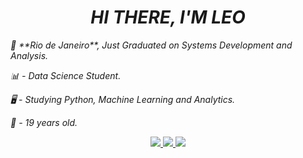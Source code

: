 <h1 align="center"> <i> <strong> HI THERE, I'M LEO </h1> </strong> </i>

<p align="left"> 
<i> 📍 **Rio de Janeiro**, Just Graduated on Systems Development and Analysis. </i> 
</p> 

  <p align="left">
  <i>📊 - Data Science Student. </i>
  </p>

  <p align="left"> 
  <i>🖥️ - Studying Python, Machine Learning and Analytics.</i>
  </p>
   
  <p align="left">
  <i>📅 - 19 years old. </i>
  </p>
  
  <p align="center">
  <a href="https://www.instagram.com/zinleo11/" alt="Instagram">
    <img src="https://img.shields.io/badge/-Leonardo Talles-1C1C1C?style=for-the-badge&logo=Instagram&logoColor=00FFFF&link=https://www.instagram.com/zinleo11"/>
  </a>
  
  <a href="https://www.linkedin.com/in/leonardo-talles1/" alt="Linkedin">
    <img src="https://img.shields.io/badge/-Leonardo Talles-1C1C1C?style=for-the-badge&logo=Linkedin&logoColor=00FFFF&link=https://www.linkedin.com/in/leonardo-talles1/"/>
  </a>
  
  <a href="https://www.discord.app/" alt="Discord">
    <img src="https://img.shields.io/badge/-zinleo11 -1C1C1C?style=for-the-badge&logo=Discord&logoColor=00FFFF&link=https://discord.app"/>
  </a>
    </p>
